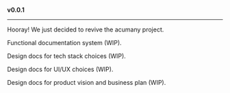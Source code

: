 **v0.0.1**

---

Hooray! We just decided to revive the acumany project.

Functional documentation system (WIP).

Design docs for tech stack choices (WIP).

Design docs for UI/UX choices (WIP).

Design docs for product vision and business plan (WIP).
